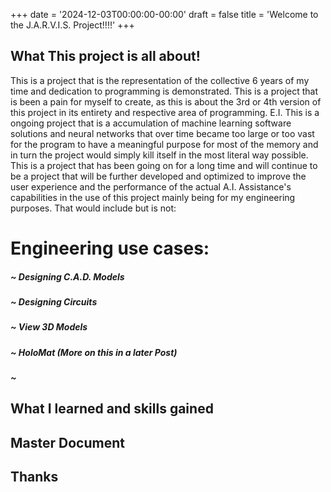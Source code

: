 +++
date = '2024-12-03T00:00:00-00:00'
draft = false
title = 'Welcome to the J.A.R.V.I.S. Project!!!!'
+++ 


## What This project is all about!

This is a project that is the representation of the collective 6 years of my time and dedication to programming is demonstrated. This is a project that is been a pain for myself to create, as this is about the 3rd or 4th version of this project in its entirety and respective area of programming. E.I. This is a ongoing project that is a accumulation of machine learning software solutions and neural networks that over time became too large or too vast for the program to have a meaningful purpose for most of the memory and in turn the project would simply kill itself in the most literal way possible. This is a project that has been going on for a long time and will continue to be a project that will be further developed and optimized to improve the user experience and the performance of the actual A.I. Assistance's capabilities in the use of this project mainly being for my engineering purposes. That would include but is not: 

# Engineering use cases:
##### ~ Designing C.A.D. Models
##### ~ Designing Circuits
##### ~ View 3D Models
##### ~ HoloMat (More on this in a later Post)
##### ~ 



## What I learned and skills gained


## Master Document



## Thanks
